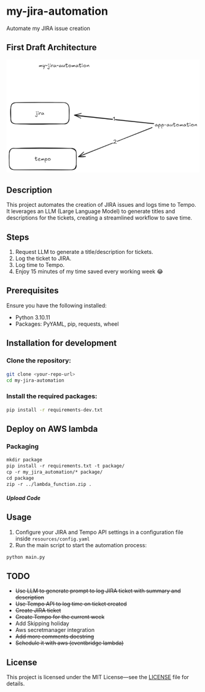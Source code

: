 # my-jira-automation
Automate my JIRA issue creation

## First Draft Architecture
![2 My jira automation.png](docs/img/architecture_jira_automation.png)

## Description
This project automates the creation of JIRA issues and logs time to Tempo. It leverages an LLM (Large Language Model) to
generate titles and descriptions for the tickets, creating a streamlined workflow to save time.

## Steps
1. Request LLM to generate a title/description for tickets.
2. Log the ticket to JIRA.
3. Log time to Tempo.
4. Enjoy 15 minutes of my time saved every working week 😂

## Prerequisites
Ensure you have the following installed:

- Python 3.10.11
- Packages: PyYAML, pip, requests, wheel

## Installation for development
### Clone the repository:
```sh
git clone <your-repo-url>
cd my-jira-automation
```

### Install the required packages:
```sh
pip install -r requirements-dev.txt
```

## Deploy on AWS lambda
### Packaging
```shell
mkdir package
pip install -r requirements.txt -t package/
cp -r my_jira_automation/* package/
cd package
zip -r ../lambda_function.zip .
```

##### Upload Code


## Usage
1. Configure your JIRA and Tempo API settings in a configuration file inside `resources/config.yaml`
2. Run the main script to start the automation process:
```sh
python main.py
```

## TODO
- ~~Use LLM to generate prompt to log JIRA ticket with summary and description~~
- ~~Use Tempo API to log time on ticket created~~
- ~~Create JIRA ticket~~
- ~~Create Tempo for the current week~~
- Add Skipping holiday
- Aws secretmanager integration
- ~~Add more comments docstring~~
- ~~Schedule it with aws (eventbridge lambda)~~

## License
This project is licensed under the MIT License—see the [LICENSE](LICENSE) file for details.